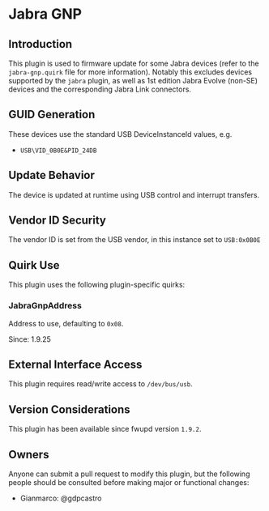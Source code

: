 # Jabra GNP

## Introduction

This plugin is used to firmware update for some Jabra devices
(refer to the `jabra-gnp.quirk` file for more information).
Notably this excludes devices supported by the `jabra` plugin,
as well as 1st edition Jabra Evolve (non-SE) devices and the
corresponding Jabra Link connectors.

## GUID Generation

These devices use the standard USB DeviceInstanceId values, e.g.

* `USB\VID_0B0E&PID_24DB`

## Update Behavior

The device is updated at runtime using USB control and interrupt transfers.

## Vendor ID Security

The vendor ID is set from the USB vendor, in this instance set to `USB:0x0B0E`

## Quirk Use

This plugin uses the following plugin-specific quirks:

### JabraGnpAddress

Address to use, defaulting to `0x08`.

Since: 1.9.25

## External Interface Access

This plugin requires read/write access to `/dev/bus/usb`.

## Version Considerations

This plugin has been available since fwupd version `1.9.2`.

## Owners

Anyone can submit a pull request to modify this plugin, but the following people should be
consulted before making major or functional changes:

* Gianmarco: @gdpcastro
